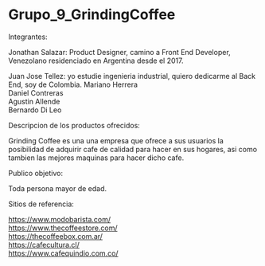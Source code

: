 # Grupo_9_GrindingCoffee

Integrantes:  
  
Jonathan Salazar: Product Designer, camino a Front End Developer, Venezolano residenciado en Argentina desde el 2017.  
  
Juan Jose Tellez: yo estudie ingenieria industrial, quiero dedicarme al Back End, soy de Colombia.
Mariano Herrera  
Daniel Contreras  
Agustin Allende  
Bernardo Di Leo  	
  
Descripcion de los productos ofrecidos:  
  
Grinding Coffee es una una empresa que ofrece a sus usuarios la posibilidad de adquirir cafe de calidad para hacer en sus hogares, asi como tambien las mejores maquinas para hacer dicho cafe.  
  
Publico objetivo:  
  
Toda persona mayor de edad.  
  
Sitios de referencia:  
  
https://www.modobarista.com/  
https://www.thecoffeestore.com/  
https://thecoffeebox.com.ar/  
https://cafecultura.cl/  
https://www.cafequindio.com.co/  